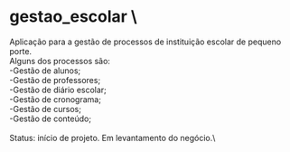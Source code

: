 # gestao_escolar \
Aplicação para a gestão de processos de instituição escolar de pequeno porte. \
Alguns dos processos são: \
-Gestão de alunos; \
-Gestão de professores; \
-Gestão de diário escolar; \
-Gestão de cronograma; \
-Gestão de cursos; \
-Gestão de conteúdo; \
\
Status: início de projeto. Em levantamento do negócio.\
